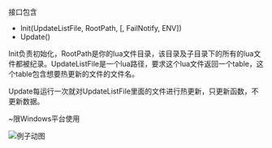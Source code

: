 接口包含
- Init(UpdateListFile, RootPath, [, FailNotify, ENV])
- Update()

Init负责初始化，RootPath是你的lua文件目录，该目录及子目录下的所有的lua文件都被纪录。UpdateListFile是一个lua路径，要求这个lua文件返回一个table，这个table包含想要热更新的文件的文件名。

Update每运行一次就对UpdateListFile里面的文件进行热更新，只更新函数，不更新数据。

~限Windows平台使用





![例子动图](https://raw.githubusercontent.com/asqbtcupid/asqbtcupid.github.com/master/images/hotupdateexample.gif)
